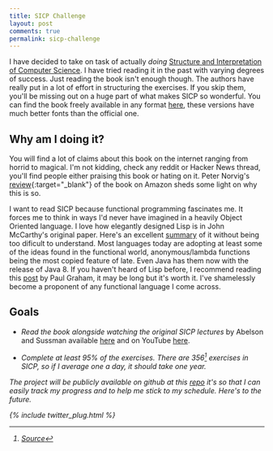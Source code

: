 ```yaml
---
title: SICP Challenge
layout: post
comments: true
permalink: sicp-challenge
---
```


I have decided to take on task of actually <em>doing</em> [Structure and Interpretation of Computer Science](https://mitpress.mit.edu/books/structure-and-interpretation-computer-programs). I have tried reading it in the past with varying degrees of success. Just reading the book isn't enough though. The authors have really put in a lot of effort in structuring the exercises. If you skip them, you'll be missing out on a huge part of what makes SICP so wonderful. You can find the book freely available in any format [here](https://github.com/sarabander), these versions have much better fonts than the official one.

## Why am I doing it?

You will find a lot of claims about this book on the internet ranging from horrid to magical. I'm not kidding, check any reddit or Hacker News thread, you'll find people either praising this book or hating on it. Peter Norvig's [review](http://www.amazon.com/review/R403HR4VL71K8/ref=cm_cr_dp_title?ie=UTF8&ASIN=0262510871&channel=detail-glance&nodeID=283155&store=books){:target="_blank"} of the book on Amazon sheds some light on why this is so.

I want to read SICP because functional programming fascinates me. It forces me to think in ways I'd never have imagined in a heavily Object Oriented language. I love how elegantly designed Lisp is in John McCarthy's original paper. Here's an excellent [summary](http://swizec.com/blog/the-birth-of-lisp-a-summary-of-john-mccarthys-original-paper/swizec/5075) of it without being too dificult to understand. Most languages today are adopting at least some of the ideas found in the functional world, anonymous/lambda functions being the most copied feature of late. Even Java has them now with the release of Java 8. If you haven't heard of Lisp before, I recommend reading this [post](http://www.paulgraham.com/icad.html) by Paul Graham, it may be long but it's worth it. I've shamelessly become a proponent of any functional language I come across.

## Goals

* <em>Read the book alongside watching the original SICP lectures</em> by Abelson and Sussman available [here](http://ocw.mit.edu/courses/electrical-engineering-and-computer-science/6-001-structure-and-interpretation-of-computer-programs-spring-2005/video-lectures/) and on YouTube [here](https://www.youtube.com/playlist?list=PLE18841CABEA24090).

* <em>Complete at least 95% of the exercises. There are 356[^fn-footnote] exercises in SICP, so if I average one a day, it should take one year.

The project will be publicly available on github at this [repo](https://github.com/louis9171/Scheme_SICP) it's so that I can easily track my progress and  to help me stick to my schedule. Here's to the future. 


[^fn-footnote]: [Source](http://eli.thegreenplace.net/2008/04/18/sicp-conclusion)

{% include twitter_plug.html %}
